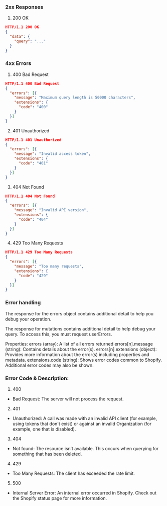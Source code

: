 ### 2xx Responses

1. 200 OK
```json
HTTP/1.1 200 OK
{
  "data": {
    "query": "..."
  }
}
```

### 4xx Errors

1. 400 Bad Request
```json
HTTP/1.1 400 Bad Request
{
  "errors": [{
    "message": "Maximum query length is 50000 characters",
    "extensions": {
      "code": "400"
    }
  }]
}
```

2. 401 Unauthorized
```json
HTTP/1.1 401 Unauthorized
{
  "errors": [{
    "message": "Invalid access token",
    "extensions": {
      "code": "401"
    }
  }]
}
```

3. 404 Not Found
```json
HTTP/1.1 404 Not Found
{
  "errors": [{
    "message": "Invalid API version",
    "extensions": {
      "code": "404"
    }
  }]
}
```

4. 429 Too Many Requests
```json
HTTP/1.1 429 Too Many Requests
{
  "errors": [{
    "message": "Too many requests",
    "extensions": {
      "code": "429"
    }
  }]
}
```


### Error handling

The response for the errors object contains additional detail to help you debug your operation.

The response for mutations contains additional detail to help debug your query. To access this, you must request userErrors.

Properties: 
errors (array): A list of all errors returned
    errors[n].message (string): Contains details about the error(s).
    errors[n].extensions (object): Provides more information about the error(s) including properties and metadata.
        extensions.code (string): Shows error codes common to Shopify. Additional error codes may also be shown.


### Error Code & Description:
1. 400
- Bad Request: The server will not process the request.

2. 401
- Unauthorized: A call was made with an invalid API client (for example, using tokens that don't exist) or against an invalid Organization (for example, one that is disabled).

3. 404
- Not found: The resource isn’t available. This occurs when querying for something that has been deleted.

4. 429
- Too Many Requests: The client has exceeded the rate limit.

5. 500
- Internal Server Error: An internal error occurred in Shopify. Check out the Shopify status page for more information.
